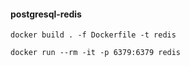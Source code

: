 #### postgresql-redis

```shell
docker build . -f Dockerfile -t redis
```

```shell
docker run --rm -it -p 6379:6379 redis
``` 
